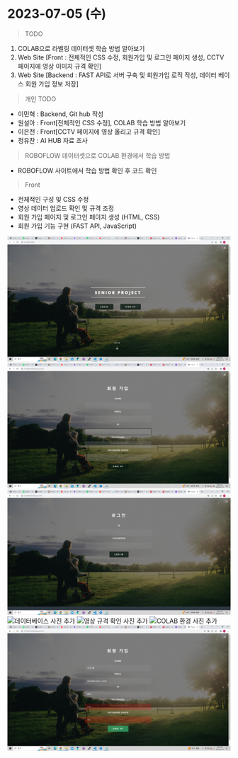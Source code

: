 # 2023-07-05 (수)

> TODO
1. COLAB으로 라벨링 데이터셋 학습 방법 알아보기
2. Web Site [Front : 전체적인 CSS 수정, 회원가입 및 로그인 페이지 생성, CCTV 페이지에 영상 이미지 규격 확인]
3. Web Site [Backend : FAST API로 서버 구축 및 회원가입 로직 작성, 데이터 베이스 회원 가입 정보 저장]

> 개인 TODO
- 이민혁 : Backend, Git hub 작성
- 원설아 : Front[전체적인 CSS 수정], COLAB 학습 방법 알아보기
- 이은전 : Front[CCTV 페이지에 영상 올리고 규격 확인] 
- 정유찬 : AI HUB 자료 조사

> ROBOFLOW 데이터셋으로 COLAB 환경에서 학습 방법
- ROBOFLOW 사이트에서 학습 방법 확인 후 코드 확인

> Front
- 전체적인 구성 및 CSS 수정
- 영상 데이터 업로드 확인 및 규격 조정
- 회원 가입 페이지 및 로그인 페이지 생성 (HTML, CSS)
- 회원 가입 기능 구현 (FAST API, JavaScript)

![home](./img/home.png)
![signup](./img/signup.png)
![login](./img/login.png)
![데이터베이스 사진 추가]()
![영상 규격 확인 사진 추가]()
![COLAB 환경 사진 추가]()
![회원가입실패](./img/signup_password_false.png)
